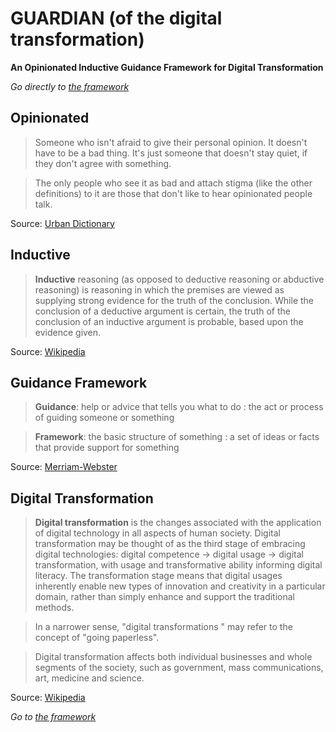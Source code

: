 # GUARDIAN (of the digital transformation)
**An Opinionated Inductive Guidance Framework for Digital Transformation**

*Go directly to [the framework](https://github.com/LarsBarkman/guardian/blob/master/the-framework.md)*

## Opinionated
> Someone who isn't afraid to give their personal opinion. It doesn't have to be a bad thing. It's just someone that doesn't stay quiet, if they don't agree with something. 

> The only people who see it as bad and attach stigma (like the other definitions) to it are those that don't like to hear opinionated people talk. 

Source: [Urban Dictionary](http://www.urbandictionary.com/define.php?term=Opinionated)

## Inductive
> **Inductive** reasoning (as opposed to deductive reasoning or abductive reasoning) is reasoning in which the premises are viewed as supplying strong evidence for the truth of the conclusion. While the conclusion of a deductive argument is certain, the truth of the conclusion of an inductive argument is probable, based upon the evidence given.

Source: [Wikipedia](https://en.wikipedia.org/wiki/Inductive_reasoning)

## Guidance Framework
> **Guidance**: help or advice that tells you what to do : the act or process of guiding someone or something

> **Framework**: the basic structure of something : a set of ideas or facts that provide support for something

Source: [Merriam-Webster](http://www.merriam-webster.com/)

## Digital Transformation
> **Digital transformation** is the changes associated with the application of digital technology in all aspects of human society. Digital transformation may be thought of as the third stage of embracing digital technologies: digital competence → digital usage → digital transformation, with usage and transformative ability informing digital literacy. The transformation stage means that digital usages inherently enable new types of innovation and creativity in a particular domain, rather than simply enhance and support the traditional methods.

> In a narrower sense, "digital transformations " may refer to the concept of "going paperless".

> Digital transformation affects both individual businesses and whole segments of the society, such as government, mass communications, art, medicine and science.

Source: [Wikipedia](https://en.wikipedia.org/wiki/Digital_transformation)

*Go to [the framework](https://github.com/LarsBarkman/guardian/blob/master/the-framework.md)*
